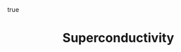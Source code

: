 ---
title: Superconductivity
summary: Cooper's problem. BCS theory. The BCS-BEC crossover.
authors: [Austen Lamacraft]
tags: []
categories: []
all_day: false
lecture_slides: superconductivity
math: true
weight: 100
---